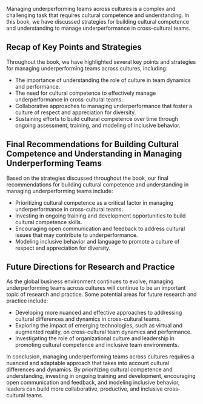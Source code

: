 

Managing underperforming teams across cultures is a complex and challenging task that requires cultural competence and understanding. In this book, we have discussed strategies for building cultural competence and understanding to manage underperformance in cross-cultural teams.

Recap of Key Points and Strategies
----------------------------------

Throughout the book, we have highlighted several key points and strategies for managing underperforming teams across cultures, including:

* The importance of understanding the role of culture in team dynamics and performance.
* The need for cultural competence to effectively manage underperformance in cross-cultural teams.
* Collaborative approaches to managing underperformance that foster a culture of respect and appreciation for diversity.
* Sustaining efforts to build cultural competence over time through ongoing assessment, training, and modeling of inclusive behavior.

Final Recommendations for Building Cultural Competence and Understanding in Managing Underperforming Teams
----------------------------------------------------------------------------------------------------------

Based on the strategies discussed throughout the book, our final recommendations for building cultural competence and understanding in managing underperforming teams include:

* Prioritizing cultural competence as a critical factor in managing underperformance in cross-cultural teams.
* Investing in ongoing training and development opportunities to build cultural competence skills.
* Encouraging open communication and feedback to address cultural issues that may contribute to underperformance.
* Modeling inclusive behavior and language to promote a culture of respect and appreciation for diversity.

Future Directions for Research and Practice
-------------------------------------------

As the global business environment continues to evolve, managing underperforming teams across cultures will continue to be an important topic of research and practice. Some potential areas for future research and practice include:

* Developing more nuanced and effective approaches to addressing cultural differences and dynamics in cross-cultural teams.
* Exploring the impact of emerging technologies, such as virtual and augmented reality, on cross-cultural team dynamics and performance.
* Investigating the role of organizational culture and leadership in promoting cultural competence and inclusive team environments.

In conclusion, managing underperforming teams across cultures requires a nuanced and adaptable approach that takes into account cultural differences and dynamics. By prioritizing cultural competence and understanding, investing in ongoing training and development, encouraging open communication and feedback, and modeling inclusive behavior, leaders can build more collaborative, productive, and inclusive cross-cultural teams.
